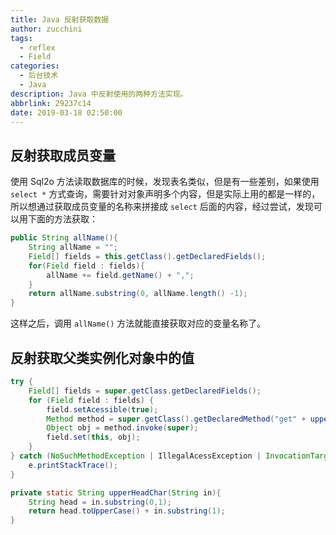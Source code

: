 ```yaml
---
title: Java 反射获取数据
author: zucchini
tags:
  - reflex
  - Field
categories:
  - 后台技术
  - Java
description: Java 中反射使用的两种方法实现。
abbrlink: 29237c14
date: 2019-03-18 02:50:00
---
```


## 反射获取成员变量

使用 Sql2o 方法读取数据库的时候，发现表名类似，但是有一些差别，如果使用 `select *` 方式查询，需要针对对象声明多个内容，但是实际上用的都是一样的，所以想通过获取成员变量的名称来拼接成 `select` 后面的内容，经过尝试，发现可以用下面的方法获取：

```java
public String allName(){
    String allName = "";
    Field[] fields = this.getClass().getDeclaredFields();
    for(Field field : fields){
        allName += field.getName() + ",";
    }
    return allName.substring(0, allName.length() -1);
}
```

这样之后，调用 `allName()` 方法就能直接获取对应的变量名称了。

## 反射获取父类实例化对象中的值

```java
try {
    Field[] fields = super.getClass.getDeclaredFields();
    for (Field field : fields) {
        field.setAcessible(true);
        Method method = super.getClass().getDeclaredMethod("get" + upperHeadChar(field.getName()));
        Object obj = method.invoke(super);
        field.set(this, obj);
    }
} catch (NoSuchMethodException | IllegalAcessException | InvocationTargetException e){
    e.printStackTrace();
}

private static String upperHeadChar(String in){
    String head = in.substring(0,1);
    return head.toUpperCase() + in.substring(1);
}
```
